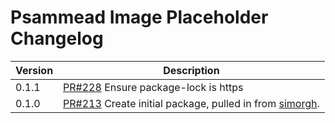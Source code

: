 # Psammead Image Placeholder Changelog

| Version | Description                                                                                                                                    |
| ------- | ---------------------------------------------------------------------------------------------------------------------------------------------- |
| 0.1.1   | [PR#228](https://github.com/BBC-News/psammead/pull/228) Ensure package-lock is https                                                           |
| 0.1.0   | [PR#213](https://github.com/BBC-News/psammead/pull/213) Create initial package, pulled in from [simorgh](https://github.com/BBC-News/simorgh). |
